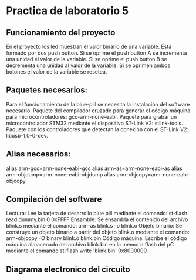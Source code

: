 # Practica de laboratorio 5

## Funcionamiento del proyecto
En el proyecto los led muestran el valor binario de una variable. Está formado por dos push button. 
Si se oprime el push button A se incrementa una unidad el valor de la variable. 
Si se oprime el push button B se decrementa una unidad al valor de la variable. 
Si se oprimen ambos botones el valor de la variable se resetea.

## Paquetes necesarios:
Para el funcionamiento de la blue-pill se necesita la instalación del software necesario.
Paquete del compilador cruzado para generar el código máquina para microcontroladores: gcc-arm-none-eabi. 
Paquete para grabar un microcontrolador STM32 mediante el dispositivo ST-Link V2: stlink-tools. 
Paquete con los controladores que detectan la conexión con el ST-Link V2: libusb-1.0-0-dev.

## Alias necesarios:
alias arm-gcc=arm-none-eabi-gcc
alias arm-as=arm-none-eabi-as
alias arm-objdump=arm-none-eabi-objdump
alias arm-objcopy=arm-none-eabi-objcopy
## Compilación del software

Lectura: Lee la tarjeta de desarrollo blue pill mediante el comando: st-flash read dummy.bin 0 0xFFFF
Ensamble: Se ensambla el contenido del archivo blink.s mediante el comando: arm-as blink.s -o blink.o 
Objeto binario: Se construye un objeto binario a partir del objeto blink.o mediante el comando: arm-objcopy -O binary blink.o blink.bin
Código máquina: Escribe el código máquina almacenado del archivo blink.bin en la memoria flash del µC mediante el comando st-flash write 'blink.bin' 0x8000000


## Diagrama electronico del circuito
